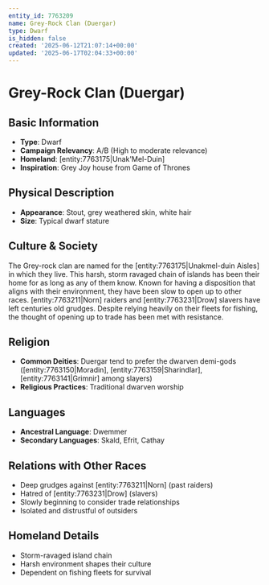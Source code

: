 ```yaml
---
entity_id: 7763209
name: Grey-Rock Clan (Duergar)
type: Dwarf
is_hidden: false
created: '2025-06-12T21:07:14+00:00'
updated: '2025-06-17T02:04:33+00:00'
---
```


# Grey-Rock Clan (Duergar)

## Basic Information

- **Type**: Dwarf
- **Campaign Relevancy**: A/B (High to moderate relevance)
- **Homeland**: [entity:7763175|Unak'Mel-Duin]
- **Inspiration**: Grey Joy house from Game of Thrones

## Physical Description

- **Appearance**: Stout, grey weathered skin, white hair
- **Size**: Typical dwarf stature

## Culture & Society

The Grey-rock clan are named for the [entity:7763175|Unakmel-duin Aisles] in which they live. This harsh, storm ravaged chain of islands has been their home for as long as any of them know. Known for having a disposition that aligns with their environment, they have been slow to open up to other races. [entity:7763211|Norn] raiders and [entity:7763231|Drow] slavers have left centuries old grudges. Despite relying heavily on their fleets for fishing, the thought of opening up to trade has been met with resistance.

## Religion

- **Common Deities**: Duergar tend to prefer the dwarven demi-gods ([entity:7763150|Moradin], [entity:7763159|Sharindlar], [entity:7763141|Grimnir] among slayers)
- **Religious Practices**: Traditional dwarven worship

## Languages

- **Ancestral Language**: Dwemmer
- **Secondary Languages**: Skald, Efrit, Cathay

## Relations with Other Races

- Deep grudges against [entity:7763211|Norn] (past raiders)
- Hatred of [entity:7763231|Drow] (slavers)
- Slowly beginning to consider trade relationships
- Isolated and distrustful of outsiders

## Homeland Details

- Storm-ravaged island chain
- Harsh environment shapes their culture
- Dependent on fishing fleets for survival